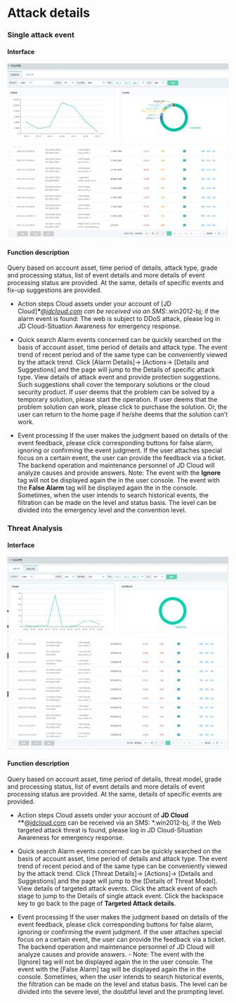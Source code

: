 # Attack details

### Single attack event

#### Interface

![](../../../../image/Situational-Awareness/ad-11.png)

#### Function description
Query based on account asset, time period of details, attack type, grade and processing status, list of event details and more details of event processing status are provided. At the same, details of specific events and fix-up suggestions are provided.

- Action steps
Cloud assets under your account of [JD Cloud]***\***@[jdcloud.com](https://jdcloud.com/) can be received via an SMS:*.win2012-bj; if the alarm event is found: The web is subject to DDoS attack, please log in JD Cloud-Situation Awareness for emergency response.

 - Quick search
Alarm events concerned can be quickly searched on the basis of account asset, time period of details and attack type. The event trend of recent period and of the same type can be conveniently viewed by the attack trend.
Click [Alarm Details]-> [Actions-> [Details and Suggestions] and the page will jump to the Details of specific attack type. View details of attack event and provide protection suggestions. Such suggestions shall cover the temporary solutions or the cloud security product.
If user deems that the problem can be solved by a temporary solution, please start the operation. If user deems that the problem solution can work, please click to purchase the solution. Or, the user can return to the home page if he/she deems that the solution can’t work.

  - Event processing
If the user makes the judgment based on details of the event feedback, please click corresponding buttons for false alarm, ignoring or confirming the event judgment. If the user attaches special focus on a certain event, the user can provide the feedback via a ticket. The backend operation and maintenance personnel of JD Cloud will analyze causes and provide answers.
Note: The event with the **Ignore** tag will not be displayed again the in the user console. The event with the **False Alarm** tag will be displayed again the in the console. Sometimes, when the user intends to search historical events, the filtration can be made on the level and status basis. The level can be divided into the emergency level and the convention level.

### Threat Analysis

#### Interface

  ![](../../../../image/Situational-Awareness/ad-22.png)

#### Function description
Query based on account asset, time period of details, threat model, grade and processing status, list of event details and more details of event processing status are provided. At the same, details of specific events are provided.

- Action steps
Cloud assets under your account of **JD Cloud** ***\***@[jdcloud.com](https://jdcloud.com/) can be received via an SMS: *.win2012-bj, if the Web targeted attack threat is found, please log in JD Cloud-Situation Awareness for emergency response.

 - Quick search
Alarm events concerned can be quickly searched on the basis of account asset, time period of details and attack type. The event trend of recent period and of the same type can be conveniently viewed by the attack trend.
Click [Threat Details]-> [Actions]-> [Details and Suggestions] and the page will jump to the [Details of Threat Model]. View details of targeted attack events.
Click the attack event of each stage to jump to the Details of single attack event.
Click the backspace key to go back to the page of **Targeted Attack details**.

- Event processing
If the user makes the judgment based on details of the event feedback, please click corresponding buttons for false alarm, ignoring or confirming the event judgment. If the user attaches special focus on a certain event, the user can provide the feedback via a ticket. The backend operation and maintenance personnel of JD Cloud will analyze causes and provide answers.
        - Note: The event with the [Ignore] tag will not be displayed again the in the user console. The event with the [False Alarm] tag will be displayed again the in the console. Sometimes, when the user intends to search historical events, the filtration can be made on the level and status basis. The level can be divided into the severe level, the doubtful level and the prompting level.
